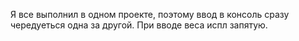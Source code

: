 Я все выполнил в одном проекте, поэтому ввод в консоль сразу чередуеться одна за другой. При вводе веса испл запятую.
